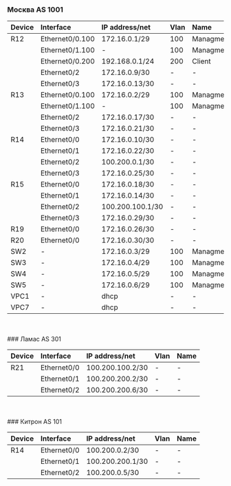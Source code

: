 
### Москва AS 1001

|Device|Interface|IP address/net|Vlan|Name|
|:-|:-|:-|:-|:-|
|R12|Ethernet0/0.100|172.16.0.1/29|100|Managment|
||Ethernet0/1.100|-|100|Managment|
||Ethernet0/0.200|192.168.0.1/24|200|Client|
||Ethernet0/2|172.16.0.9/30|-|-|
||Ethernet0/3|172.16.0.13/30|-|-|
|R13|Ethernet0/0.100|172.16.0.2/29|100|Managment|
||Ethernet0/1.100|-|100|Managment|
||Ethernet0/2|172.16.0.17/30|-|-|
||Ethernet0/3|172.16.0.21/30|-|-|
|R14|Ethernet0/0|172.16.0.10/30|-|-|
||Ethernet0/1|172.16.0.22/30|-|-|
||Ethernet0/2|100.200.0.1/30|-|-|
||Ethernet0/3|172.16.0.25/30|-|-|
|R15|Ethernet0/0|172.16.0.18/30|-|-|
||Ethernet0/1|172.16.0.14/30|-|-|
||Ethernet0/2|100.200.100.1/30|-|-|
||Ethernet0/3|172.16.0.29/30|-|-|
|R19|Ethernet0/0|172.16.0.26/30|-|-|
|R20|Ethernet0/0|172.16.0.30/30|-|-|
|SW2|-|172.16.0.3/29|100|Managment|
|SW3|-|172.16.0.4/29|100|Managment|
|SW4|-|172.16.0.5/29|100|Managment|
|SW5|-|172.16.0.6/29|100|Managment|
|VPC1|-|dhcp|-|-|
|VPC7|-|dhcp|-|-|
<br>
<br>
### Ламас AS 301

|Device|Interface|IP address/net|Vlan|Name|
|:-|:-|:-|:-|:-|
|R21|Ethernet0/0|100.200.100.2/30|-|-|
||Ethernet0/1|100.200.200.2/30|-|-|
||Ethernet0/2|100.200.200.6/30|-|-|
<br>
<br>
### Китрон  AS 101

|Device|Interface|IP address/net|Vlan|Name|
|:-|:-|:-|:-|:-|
|R14|Ethernet0/0|100.200.0.2/30|-|-|
||Ethernet0/1|100.200.200.1/30|-|-|
||Ethernet0/2|100.200.0.5/30|-|-|

